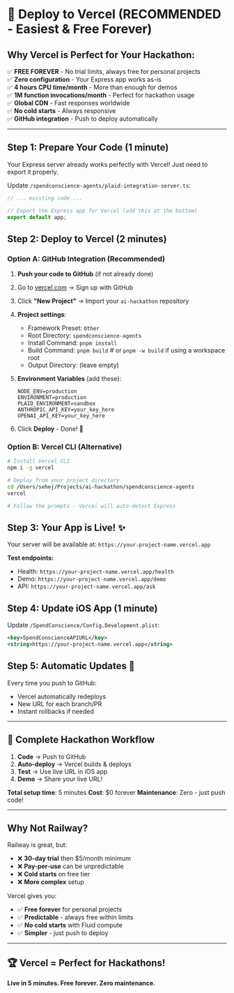 # 🚀 Deploy to Vercel (RECOMMENDED - Easiest & Free Forever)

## Why Vercel is Perfect for Your Hackathon:
✅ **FREE FOREVER** - No trial limits, always free for personal projects  
✅ **Zero configuration** - Your Express app works as-is  
✅ **4 hours CPU time/month** - More than enough for demos  
✅ **1M function invocations/month** - Perfect for hackathon usage  
✅ **Global CDN** - Fast responses worldwide  
✅ **No cold starts** - Always responsive  
✅ **GitHub integration** - Push to deploy automatically  

---

## Step 1: Prepare Your Code (1 minute)

Your Express server already works perfectly with Vercel! Just need to export it properly.

Update `/spendconscience-agents/plaid-integration-server.ts`:

```typescript
// ... existing code ...

// Export the Express app for Vercel (add this at the bottom)
export default app;
```

## Step 2: Deploy to Vercel (2 minutes)

### Option A: GitHub Integration (Recommended)
1. **Push your code to GitHub** (if not already done)
2. Go to [vercel.com](https://vercel.com) → Sign up with GitHub
3. Click **"New Project"** → Import your `ai-hackathon` repository
4. **Project settings**:
   - Framework Preset: `Other`
   - Root Directory: `spendconscience-agents`
   - Install Command: `pnpm install`
   - Build Command: `pnpm build`     # or `pnpm -w build` if using a workspace root
   - Output Directory: (leave empty)

5. **Environment Variables** (add these):
   ```
   NODE_ENV=production
   ENVIRONMENT=production
   PLAID_ENVIRONMENT=sandbox
   ANTHROPIC_API_KEY=your_key_here
   OPENAI_API_KEY=your_key_here
   ```

6. Click **Deploy** - Done! 🎉

### Option B: Vercel CLI (Alternative)
```bash
# Install Vercel CLI
npm i -g vercel

# Deploy from your project directory
cd /Users/sehej/Projects/ai-hackathon/spendconscience-agents
vercel

# Follow the prompts - Vercel will auto-detect Express
```

## Step 3: Your App is Live! ✨

Your server will be available at: `https://your-project-name.vercel.app`

**Test endpoints:**
- Health: `https://your-project-name.vercel.app/health`
- Demo: `https://your-project-name.vercel.app/demo`
- API: `https://your-project-name.vercel.app/ask`

## Step 4: Update iOS App (1 minute)

Update `/SpendConscience/Config.Development.plist`:
```xml
<key>SpendConscienceAPIURL</key>
<string>https://your-project-name.vercel.app</string>
```

## Step 5: Automatic Updates 🔄

Every time you push to GitHub:
- Vercel automatically redeploys
- New URL for each branch/PR
- Instant rollbacks if needed

---

## 🎯 **Complete Hackathon Workflow**

1. **Code** → Push to GitHub
2. **Auto-deploy** → Vercel builds & deploys  
3. **Test** → Use live URL in iOS app
4. **Demo** → Share your live URL!

**Total setup time**: 5 minutes
**Cost**: $0 forever
**Maintenance**: Zero - just push code!

---

## Why Not Railway?

Railway is great, but:
- ❌ **30-day trial** then $5/month minimum
- ❌ **Pay-per-use** can be unpredictable
- ❌ **Cold starts** on free tier
- ❌ **More complex** setup

Vercel gives you:
- ✅ **Free forever** for personal projects
- ✅ **Predictable** - always free within limits
- ✅ **No cold starts** with Fluid compute
- ✅ **Simpler** - just push to deploy

---

## 🏆 Vercel = Perfect for Hackathons!

**Live in 5 minutes. Free forever. Zero maintenance.**
